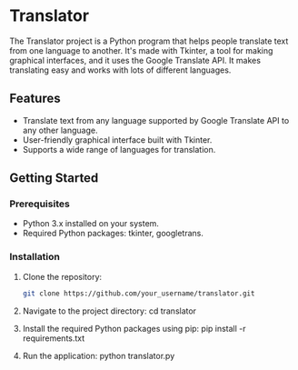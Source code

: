 # Translator
The Translator project is a Python program that helps people translate text from one language to another. It's made with Tkinter, a tool for making graphical interfaces, and it uses the Google Translate API. It makes translating easy and works with lots of different languages.

## Features

- Translate text from any language supported by Google Translate API to any other language.
- User-friendly graphical interface built with Tkinter.
- Supports a wide range of languages for translation.

## Getting Started

### Prerequisites

- Python 3.x installed on your system.
- Required Python packages: tkinter, googletrans.

### Installation

1. Clone the repository:
   ```sh
   git clone https://github.com/your_username/translator.git

1. Navigate to the project directory:
   cd translator

3. Install the required Python packages using pip:
   pip install -r requirements.txt

4. Run the application:
   python translator.py

